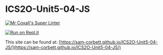 # ICS2O-Unit5-04-JS

[![Mr Coxall's Super Linter](https://github.com/sam-corbett/ICS2O-Unit5-04-JS/workflows/Mr%20Coxall's%20Super%20Linter/badge.svg)](https://github.com/sam-corbett/ICS2O-Unit5-04-JS/actions)

[![Run on Repl.it](https://repl.it/badge/github/sam-corbett/ICS2O-Unit5-04-JS)](https://repl.it/github/sam-corbett/ICS2O-Unit5-04-JS)

This site can be found at: [https://sam-corbett.github.io/ICS2O-Unit5-04-JS/](https://sam-corbett.github.io/ICS2O-Unit5-04-JS/)
